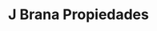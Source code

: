 ---
title: "J Brana Propiedades"
url: /ciudad-autonoma-de-buenos-aires/j-brana-propiedades/
shop: general
---